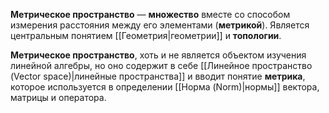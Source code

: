 **Метрическое пространство** — **множество** вместе со способом измерения расстояния между его элементами (**метрикой**). Является центральным понятием [[Геометрия|геометрии]] и **топологии**.

**Метрическое пространство**, хоть и не является объектом изучения линейной алгебры, но оно содержит в себе [[Линейное пространство (Vector space)|линейные пространства]] и вводит понятие **метрика**, которое используется в определении [[Норма (Norm)|нормы]] вектора, матрицы и оператора.